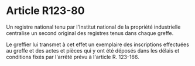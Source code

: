 # Article R123-80

Un registre national tenu par l'Institut national de la propriété industrielle centralise un second original des registres tenus dans chaque greffe.

Le greffier lui transmet à cet effet un exemplaire des inscriptions effectuées au greffe et des actes et pièces qui y ont été déposés dans les délais et conditions fixés par l'arrêté prévu à l'article R. 123-166.
